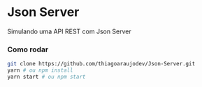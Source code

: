 Json  Server
====================

Simulando uma API REST com Json Server

### Como rodar

```bash
git clone https://github.com/thiagoaraujodev/Json-Server.git
yarn # ou npm install
yarn start # ou npm start
```
